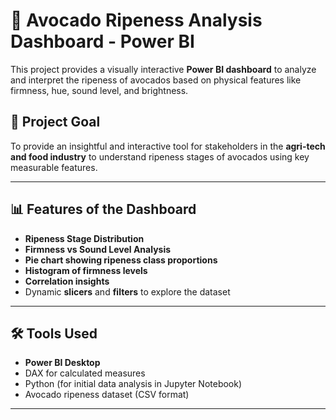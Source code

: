 # 🥑 Avocado Ripeness Analysis Dashboard - Power BI

This project provides a visually interactive **Power BI dashboard** to analyze and interpret the ripeness of avocados based on physical features like firmness, hue, sound level, and brightness.

## 📌 Project Goal

To provide an insightful and interactive tool for stakeholders in the **agri-tech and food industry** to understand ripeness stages of avocados using key measurable features.

---

## 📊 Features of the Dashboard

- **Ripeness Stage Distribution**
- **Firmness vs Sound Level Analysis**
- **Pie chart showing ripeness class proportions**
- **Histogram of firmness levels**
- **Correlation insights**
- Dynamic **slicers** and **filters** to explore the dataset

---

## 🛠 Tools Used

- **Power BI Desktop**
- DAX for calculated measures
- Python (for initial data analysis in Jupyter Notebook)
- Avocado ripeness dataset (CSV format)

---




